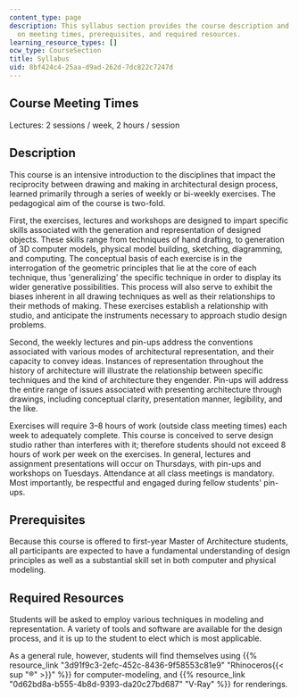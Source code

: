 ```yaml
---
content_type: page
description: This syllabus section provides the course description and information
  on meeting times, prerequisites, and required resources.
learning_resource_types: []
ocw_type: CourseSection
title: Syllabus
uid: 8bf424c4-25aa-d9ad-262d-7dc822c7247d
---
```


Course Meeting Times
--------------------

Lectures: 2 sessions / week, 2 hours / session

Description
-----------

This course is an intensive introduction to the disciplines that impact the reciprocity between drawing and making in architectural design process, learned primarily through a series of weekly or bi-weekly exercises. The pedagogical aim of the course is two-fold.

First, the exercises, lectures and workshops are designed to impart specific skills associated with the generation and representation of designed objects. These skills range from techniques of hand drafting, to generation of 3D computer models, physical model building, sketching, diagramming, and computing. The conceptual basis of each exercise is in the interrogation of the geometric principles that lie at the core of each technique, thus 'generalizing' the specific technique in order to display its wider generative possibilities. This process will also serve to exhibit the biases inherent in all drawing techniques as well as their relationships to their methods of making. These exercises establish a relationship with studio, and anticipate the instruments necessary to approach studio design problems.

Second, the weekly lectures and pin-ups address the conventions associated with various modes of architectural representation, and their capacity to convey ideas. Instances of representation throughout the history of architecture will illustrate the relationship between specific techniques and the kind of architecture they engender. Pin-ups will address the entire range of issues associated with presenting architecture through drawings, including conceptual clarity, presentation manner, legibility, and the like.

Exercises will require 3–8 hours of work (outside class meeting times) each week to adequately complete. This course is conceived to serve design studio rather than interferes with it; therefore students should not exceed 8 hours of work per week on the exercises. In general, lectures and assignment presentations will occur on Thursdays, with pin-ups and workshops on Tuesdays. Attendance at all class meetings is mandatory. Most importantly, be respectful and engaged during fellow students' pin-ups.

Prerequisites
-------------

Because this course is offered to first-year Master of Architecture students, all participants are expected to have a fundamental understanding of design principles as well as a substantial skill set in both computer and physical modeling.

Required Resources
------------------

Students will be asked to employ various techniques in modeling and representation. A variety of tools and software are available for the design process, and it is up to the student to elect which is most applicable.

As a general rule, however, students will find themselves using {{% resource_link "3d91f9c3-2efc-452c-8436-9f58553c81e9" "Rhinoceros{{< sup \"®\" >}}" %}} for computer-modeling, and {{% resource_link "0d62bd8a-b555-4b8d-9393-da20c27bd687" "V-Ray" %}} for renderings.